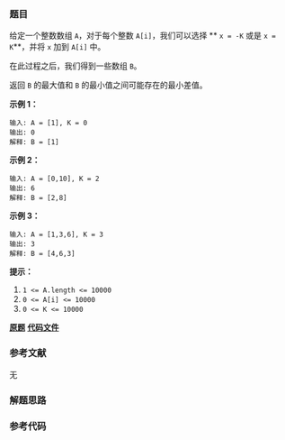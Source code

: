 ### 题目
给定一个整数数组 `A`，对于每个整数 `A[i]`，我们可以选择 ** `x = -K` 或是 `x = K`**，并将 `x` 加到 `A[i]` 中。

在此过程之后，我们得到一些数组 `B`。

返回 `B` 的最大值和 `B` 的最小值之间可能存在的最小差值。



**示例 1：**

    
    
    输入: A = [1], K = 0
    输出: 0
    解释: B = [1]
    

**示例 2：**

    
    
    输入: A = [0,10], K = 2
    输出: 6
    解释: B = [2,8]
    

**示例 3：**

    
    
    输入: A = [1,3,6], K = 3
    输出: 3
    解释: B = [4,6,3]
    



**提示：**

  1. `1 <= A.length <= 10000`
  2. `0 <= A[i] <= 10000`
  3. `0 <= K <= 10000`

 **[原题](https://leetcode-cn.com/problems/smallest-range-ii/)**    **[代码文件]()**


### 参考文献
无

### 解题思路




### 参考代码

```go


```




